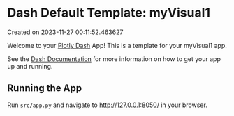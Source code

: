 # Dash Default Template: myVisual1

Created on 2023-11-27 00:11:52.463627

Welcome to your [Plotly Dash](https://plotly.com/dash/) App! This is a template for your myVisual1 app.

See the [Dash Documentation](https://dash.plotly.com/introduction) for more information on how to get your app up and running.

## Running the App

Run `src/app.py` and navigate to http://127.0.0.1:8050/ in your browser.